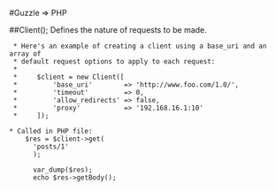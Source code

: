 #Guzzle => PHP

##Client();
Defines the nature of requests to be made. 

     * Here's an example of creating a client using a base_uri and an array of
     * default request options to apply to each request:
     *
     *     $client = new Client([
     *         'base_uri'        => 'http://www.foo.com/1.0/',
     *         'timeout'         => 0,
     *         'allow_redirects' => false,
     *         'proxy'           => '192.168.16.1:10'
     *     ]);

	* Called in PHP file:
		$res = $client->get(
		  'posts/1'
		  );
		  
		  var_dump($res);
		  echo $res->getBody();